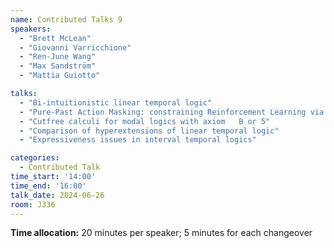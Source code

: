 ```yaml
---
name: Contributed Talks 9
speakers: 
  - "Brett McLean"
  - "Giovanni Varricchione"
  - "Ren-June Wang"
  - "Max Sandström"
  - "Mattia Guiotto"

talks: 
  - "Bi-intuitionistic linear temporal logic"
  - "Pure-Past Action Masking: constraining Reinforcement Learning via pure-past LTL"
  - "Cutfree calculi for modal logics with axiom   B or 5"
  - "Comparison of hyperextensions of linear temporal logic"
  - "Expressiveness issues in interval temporal logics"

categories:
  - Contributed Talk
time_start: '14:00'
time_end: '16:00'
talk_date: 2024-06-26
room: J336
---
```

**Time allocation:** 20 minutes per speaker; 5 minutes for each changeover
